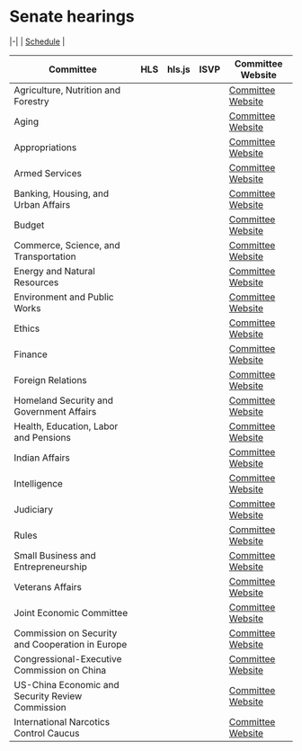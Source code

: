 # Senate hearings

<link rel="stylesheet" type="text/css" href="css/markdown.css">
<link rel="shortcut icon" href="ico/favicon.png" type="image/x-icon">

<script>
var current_month = <?= $init['MMDDYY']; ?>;
</script>
<script>
    var date = new Date();
    var formattedDate = ('0' + date.getDate()).slice(-2);
    var formattedMonth = ('0' + (date.getMonth() + 1)).slice(-2);
    var formattedYear = date.getFullYear().toString().substr(2,2);
    var dateString = formattedMonth + formattedDate + formattedYear;
    var output = document.querySelector('#output');
    var MMDDYY = dateString;
</script>

|-|
| [Schedule](https://www.senate.gov/committees/hearings_meetings.htm) |

| Committee | HLS | hls.js | ISVP | Committee Website |
|-|-|-|-|-|
| Agriculture, Nutrition and Forestry | <script>document.write('<a href="https://ag-f.akamaihd.net/i/ag' + MMDDYY + '_1@76440/master.m3u8">HLS</a>');</script> | <script>document.write('<a href="/hlsjsvideo.html?stream=https://ag-f.akamaihd.net/i/ag' + MMDDYY + '_1@76440/master.m3u8">hls.js</a>');</script> | <script>document.write('<a href="https://www.senate.gov/isvp/?comm=ag&filename=ag' + MMDDYY + '">ISVP</a>');</script> | [Committee Website](https://www.agriculture.senate.gov/hearings) |
| Aging | <script>document.write('<a href="https://aging-f.akamaihd.net/i/aging' + MMDDYY + '_1@76442/master.m3u8">HLS</a>');</script> | <script>document.write('<a href="/hlsjsvideo.html?stream=https://aging-f.akamaihd.net/i/aging' + MMDDYY + '_1@76442/master.m3u8">hls.js</a>');</script> | <script>document.write('<a href="https://www.senate.gov/isvp/?comm=aging&filename=aging' + MMDDYY + '">ISVP</a>');</script> | [Committee Website](https://www.aging.senate.gov/hearings) |
| Appropriations | <script>document.write('<a href="https://approps-f.akamaihd.net/i/appropsA' + MMDDYY + '_1@76441/master.m3u8">HLS</a>');</script> | <script>document.write('<a href="/hlsjsvideo.html?stream=https://appropsA-f.akamaihd.net/i/approps' + MMDDYY + '_1@76441/master.m3u8">hls.js</a>');</script> | <script>document.write('<a href="https://www.senate.gov/isvp/?comm=approps&filename=appropsA' + MMDDYY + '">ISVP</a>');</script> | [Committee Website](https://www.appropriations.senate.gov/hearings) |
| Armed Services | <script>document.write('<a href="https://armed-f.akamaihd.net/i/armedA' + MMDDYY + '_1@76445/master.m3u8">HLS</a>');</script> | <script>document.write('<a href="/hlsjsvideo.html?stream=https://armed-f.akamaihd.net/i/armedA' + MMDDYY + '_1@76445/master.m3u8">hls.js</a>');</script> | <script>document.write('<a href="https://www.senate.gov/isvp/?comm=armed&filename=armedA' + MMDDYY + '">ISVP</a>');</script> | [Committee Website](https://www.armed-services.senate.gov/hearings) |
| Banking, Housing, and Urban Affairs | <script>document.write('<a href="https://banking-f.akamaihd.net/i/banking' + MMDDYY + '_1@76446/master.m3u8">HLS</a>');</script> | <script>document.write('<a href="/hlsjsvideo.html?stream=https://banking-f.akamaihd.net/i/banking' + MMDDYY + '_1@76446/master.m3u8">hls.js</a>');</script> | <script>document.write('<a href="https://www.senate.gov/isvp/?comm=banking&filename=banking' + MMDDYY + '">ISVP</a>');</script> | [Committee Website](https://www.banking.senate.gov/public/index.cfm/hearings) |
| Budget | <script>document.write('<a href="https://budget-f.akamaihd.net/i/budget' + MMDDYY + '_1@76447/master.m3u8">HLS</a>');</script> | <script>document.write('<a href="/hlsjsvideo.html?stream=https://budget-f.akamaihd.net/i/budget' + MMDDYY + '_1@76447/master.m3u8">hls.js</a>');</script> | <script>document.write('<a href="https://www.senate.gov/isvp/?comm=budget&filename=budget' + MMDDYY + '">ISVP</a>');</script> | [Committee Website](https://www.budget.senate.gov/hearings) |
| Commerce, Science, and Transportation | <script>document.write('<a href="https://commerce1-f.akamaihd.net/i/commerce' + MMDDYY + '_1@80177/master.m3u8">HLS</a>');</script> | <script>document.write('<a href="/hlsjsvideo.html?stream=https://commerce1-f.akamaihd.net/i/commerce' + MMDDYY + '_1@80177/master.m3u8">hls.js</a>');</script> | <script>document.write('<a href="https://www.senate.gov/isvp/?comm=commerce&filename=commerce' + MMDDYY + '">ISVP</a>');</script> | [Committee Website](https://www.commerce.senate.gov/public/index.cfm/hearings) |
| Energy and Natural Resources | <script>document.write('<a href="https://energy-f.akamaihd.net/i/energy' + MMDDYY + '_1@76448/master.m3u8">HLS</a>');</script> | <script>document.write('<a href="/hlsjsvideo.html?stream=https://energy-f.akamaihd.net/i/energy' + MMDDYY + '_1@76448/master.m3u8">hls.js</a>');</script> | <script>document.write('<a href="https://www.senate.gov/isvp/?comm=energy&filename=energy' + MMDDYY + '">ISVP</a>');</script> | [Committee Website](https://www.energy.senate.gov/public/index.cfm/hearings-and-business-meetings) |
| Environment and Public Works | <script>document.write('<a href="https://epw-f.akamaihd.net/i/epw' + MMDDYY + '_1@76478/master.m3u8">HLS</a>');</script> | <script>document.write('<a href="/hlsjsvideo.html?stream=https://epw-f.akamaihd.net/i/epw' + MMDDYY + '_1@76478/master.m3u8">hls.js</a>');</script> | <script>document.write('<a href="https://www.senate.gov/isvp/?comm=epw&filename=epw' + MMDDYY + '">ISVP</a>');</script> | [Committee Website](https://www.epw.senate.gov/public/index.cfm/hearings) |
| Ethics | <script>document.write('<a href="https://ethics-f.akamaihd.net/i/ethics' + MMDDYY + '_1@76449/master.m3u8">HLS</a>');</script> | <script>document.write('<a href="/hlsjsvideo.html?stream=https://ethics-f.akamaihd.net/i/ethics' + MMDDYY + '_1@76449/master.m3u8">hls.js</a>');</script> | <script>document.write('<a href="https://www.senate.gov/isvp/?comm=ethics&filename=ethics' + MMDDYY + '">ISVP</a>');</script> | [Committee Website](https://www.ethics.senate.gov) |
| Finance | <script>document.write('<a href="https://finance-f.akamaihd.net/i/finance' + MMDDYY + '_1@76450/master.m3u8">HLS</a>');</script> | <script>document.write('<a href="/hlsjsvideo.html?stream=https://finance-f.akamaihd.net/i/finance' + MMDDYY + '_1@76450/master.m3u8">hls.js</a>');</script> | <script>document.write('<a href="https://www.senate.gov/isvp/?comm=finance&filename=finance' + MMDDYY + '">ISVP</a>');</script> | [Committee Website](https://www.finance.senate.gov/hearings) |
| Foreign Relations | <script>document.write('<a href="https://foreign-f.akamaihd.net/i/foreign' + MMDDYY + '_1@76451/master.m3u8">HLS</a>');</script> | <script>document.write('<a href="/hlsjsvideo.html?stream=https://foreign-f.akamaihd.net/i/foreign' + MMDDYY + '_1@76451/master.m3u8">hls.js</a>');</script> | <script>document.write('<a href="https://www.senate.gov/isvp/?comm=foreign&filename=foreign' + MMDDYY + '">ISVP</a>');</script> | [Committee Website](https://www.foreign.senate.gov/hearings) |
| Homeland Security and Government Affairs | <script>document.write('<a href="https://govtaff-f.akamaihd.net/i/govtaff' + MMDDYY + '_1@76453/master.m3u8">HLS</a>');</script> | <script>document.write('<a href="/hlsjsvideo.html?stream=https://govtaff-f.akamaihd.net/i/govtaff' + MMDDYY + '_1@76453/master.m3u8">hls.js</a>');</script> | <script>document.write('<a href="https://www.senate.gov/isvp/?comm=govtaff&filename=govtaff' + MMDDYY + '">ISVP</a>');</script> | [Committee Website](https://www.hsgac.senate.gov/hearings) |
| Health, Education, Labor and Pensions | <script>document.write('<a href="https://help-f.akamaihd.net/i/help' + MMDDYY + '_1@76452/master.m3u8">HLS</a>');</script> | <script>document.write('<a href="/hlsjsvideo.html?stream=https://help-f.akamaihd.net/i/help' + MMDDYY + '_1@76452/master.m3u8">hls.js</a>');</script> | <script>document.write('<a href="https://www.senate.gov/isvp/?comm=help&filename=help' + MMDDYY + '">ISVP</a>');</script> | [Committee Website](https://www.help.senate.gov/hearings) |
| Indian Affairs | <script>document.write('<a href="https://indian-f.akamaihd.net/i/indian' + MMDDYY + '_1@76455/master.m3u8">HLS</a>');</script> | <script>document.write('<a href="/hlsjsvideo.html?stream=https://indian-f.akamaihd.net/i/indian' + MMDDYY + '_1@76455/master.m3u8">hls.js</a>');</script> | <script>document.write('<a href="https://www.senate.gov/isvp/?comm=indian&filename=indian' + MMDDYY + '">ISVP</a>');</script> | [Committee Website](https://www.indian.senate.gov/hearings) |
| Intelligence | <script>document.write('<a href="https://intel-f.akamaihd.net/i/intel' + MMDDYY + '_1@76456/master.m3u8">HLS</a>');</script> | <script>document.write('<a href="/hlsjsvideo.html?stream=https://intel-f.akamaihd.net/i/intel' + MMDDYY + '_1@76456/master.m3u8">hls.js</a>');</script> | <script>document.write('<a href="https://www.senate.gov/isvp/?comm=intel&filename=intel' + MMDDYY + '">ISVP</a>');</script> | [Committee Website](https://www.intelligence.senate.gov/hearings/open) |
| Judiciary | <script>document.write('<a href="https://judiciary-f.akamaihd.net/i/judiciary' + MMDDYY + '_1@76459/master.m3u8">HLS</a>');</script> | <script>document.write('<a href="/hlsjsvideo.html?stream=https://judiciary-f.akamaihd.net/i/judiciary' + MMDDYY + '_1@76459/master.m3u8">hls.js</a>');</script> | <script>document.write('<a href="https://www.senate.gov/isvp/?comm=judiciary&filename=judiciary' + MMDDYY + '">ISVP</a>');</script> | [Committee Website](https://www.judiciary.senate.gov/hearings) |
| Rules | <script>document.write('<a href="https://rules-f.akamaihd.net/i/rules' + MMDDYY + '_1@76460/master.m3u8">HLS</a>');</script> | <script>document.write('<a href="/hlsjsvideo.html?stream=https://rules-f.akamaihd.net/i/rules' + MMDDYY + '_1@76460/master.m3u8">hls.js</a>');</script> | <script>document.write('<a href="https://www.senate.gov/isvp/?comm=rules&filename=rules' + MMDDYY + '">ISVP</a>');</script> | [Committee Website](https://www.rules.senate.gov/public/index.cfm?p=CommitteeHearings) |
| Small Business and Entrepreneurship | <script>document.write('<a href="https://smbiz-f.akamaihd.net/i/smbiz' + MMDDYY + '_1@76461/master.m3u8">HLS</a>');</script> | <script>document.write('<a href="/hlsjsvideo.html?stream=https://smbiz-f.akamaihd.net/i/smbiz' + MMDDYY + '_1@76461/master.m3u8">hls.js</a>');</script> | <script>document.write('<a href="https://www.senate.gov/isvp/?comm=smbiz&filename=smbiz' + MMDDYY + '">ISVP</a>');</script> | [Committee Website](https://www.sbc.senate.gov/public/index.cfm/hearings) |
| Veterans Affairs | <script>document.write('<a href="https://vetaff-f.akamaihd.net/i/vetaff' + MMDDYY + '_1@76462/master.m3u8">HLS</a>');</script> | <script>document.write('<a href="/hlsjsvideo.html?stream=https://vetaff-f.akamaihd.net/i/vetaff' + MMDDYY + '_1@76462/master.m3u8">hls.js</a>');</script> | <script>document.write('<a href="https://www.senate.gov/isvp/?comm=vetaff&filename=vetaff' + MMDDYY + '">ISVP</a>');</script> | [Committee Website](https://www.veterans.senate.gov/hearings) |
| Joint Economic Committee | <script>document.write('<a href="https://jec-f.akamaihd.net/i/jec' + MMDDYY + '_1@76458/master.m3u8">HLS</a>');</script> | <script>document.write('<a href="/hlsjsvideo.html?stream=https://jec-f.akamaihd.net/i/jec' + MMDDYY + '_1@76458/master.m3u8">hls.js</a>');</script> | <script>document.write('<a href="https://www.senate.gov/isvp/?comm=jec&filename=jec' + MMDDYY + '">ISVP</a>');</script> | [Committee Website](https://www.jec.senate.gov/public/index.cfm/hearings-calendar) |
| Commission on Security and Cooperation in Europe | <script>document.write('<a href="https://srs-f.akamaihd.net/i/csce' + MMDDYY + '_1@75229/master.m3u8">HLS</a>');</script> | <script>document.write('<a href="/hlsjsvideo.html?stream=https://srs-f.akamaihd.net/i/csce' + MMDDYY + '_1@75229/master.m3u8">hls.js</a>');</script> | <script>document.write('<a href="https://www.senate.gov/isvp/?comm=csce&filename=csce' + MMDDYY + '">ISVP</a>');</script> | [Committee Website](https://www.csce.gov/international-impact/events/hearings) |
| Congressional-Executive Commission on China | <script>document.write('<a href="https://srs-f.akamaihd.net/i/cecc' + MMDDYY + '_1@76486/master.m3u8">HLS</a>');</script> | <script>document.write('<a href="/hlsjsvideo.html?stream=https://srs-f.akamaihd.net/i/cecc' + MMDDYY + '_1@76486/master.m3u8">hls.js</a>');</script> | <script>document.write('<a href="https://www.senate.gov/isvp/?comm=cecc&filename=cecc' + MMDDYY + '">ISVP</a>');</script> | [Committee Website](https://www.cecc.gov/events/hearings) |
| US-China Economic and Security Review Commission | <script>document.write('<a href="https://srs-f.akamaihd.net/i/uscc' + MMDDYY + '_1@76487/master.m3u8">HLS</a>');</script> | <script>document.write('<a href="/hlsjsvideo.html?stream=https://srs-f.akamaihd.net/i/uscc' + MMDDYY + '_1@76487/master.m3u8">hls.js</a>');</script> | <script>document.write('<a href="https://www.senate.gov/isvp/?comm=uscc&filename=uscc' + MMDDYY + '">ISVP</a>');</script> | [Committee Website](https://www.uscc.gov/Hearings) |
| International Narcotics Control Caucus | <script>document.write('<a href="https://intlnarc-f.akamaihd.net/i/intlnarc' + MMDDYY + '_1@76457/master.m3u8">HLS</a>');</script> | <script>document.write('<a href="/hlsjsvideo.html?stream=https://intlnarc-f.akamaihd.net/i/intlnarc' + MMDDYY + '_1@76457/master.m3u8">hls.js</a>');</script> | <script>document.write('<a href="https://www.senate.gov/isvp/?comm=intlnarc&filename=intlnarc' + MMDDYY + '">ISVP</a>');</script> | [Committee Website](https://www.drugcaucus.senate.gov/hearings) |
